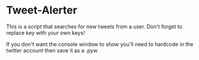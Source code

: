 # Tweet-Alerter
This is a script that searches for new tweets from a user.
Don't forget to replace key with  your own keys!

If you don't want the console window to show you'll need to hardcode in the twitter account then save it as a .pyw
